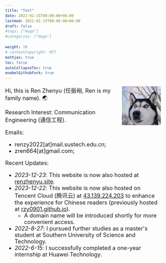 ```yaml
---
title: "Test"
date: 2022-01-15T00:00:00+08:00
lastmod: 2022-01-15T00:00:00+08:00
draft: false
#tags: ["Hugo"]
#categories: ["Hugo"]

weight: 10
# contentCopyright: MIT
mathjax: true
toc: false
autoCollapseToc: true
enabelGithubFork: true
---
```


<img src="/profile.png" style="max-width: 25%; float: right; zoom: 25%;" alt="Profile img" />

<font size = 4pt>

Hi, this is Ren Zhenyu (任振裕, Ren is my family name). 🌏

<!-- Brief Bio: UG@SUSTech || Intern@Huawei. -->

Research Interest: Communication Engineering (通信工程).

Emails: 
+ renzy2022[at]mail.sustech.edu.cn;
+ zren664[at]gmail.com;

<!-- My CV (Last Updated: March, 2022): [Website](/cv/) | [PDF](/cv.pdf). -->

Recent Updates:

<ul>
    <li><em>2023-12-23</em>: This website is now also hosted at <a href="https://renzhenyu.site">renzhenyu.site</a>.</li>
    <li><em>2023-12-22</em>: This website is now also hosted on Tencent Cloud (腾讯云) at <a href="http://43.139.224.203">43.139.224.203</a> to enhance the experience for Chinese readers (previously hosted at <a href="https://rzy0901.github.io/">rzy0901.github.io</a>).
    <ul>
        <li>A domain name will be introduced shortly for more convenient access.</li>
    </ul>
    </li>
    <!-- <li> -->
    <!-- <details> -->
    <!-- <summary><li>Click to expand.</li></summary> -->
    <li><em>2022-8-27</em>: I pursued further studies as a master's student at Southern University of Science and Technology.</li>
    <li><em>2022-6-15</em>: I successfully completed a one-year internship at Huawei Technology.</li>
    <!-- </details> -->
    <!-- </li> -->
</ul>

<!-- + *2023-12-22*: This website began to be also hosted on Tencent Cloud (腾讯云) at [43.139.224.203](http://43.139.224.203) to enhance the experience for Chinese readers (formerly, at [rzy0901.github.io](https://rzy0901.github.io/)).
    + A domain name will be introduced shortly for easier access.
+ *2022-8-27*: I furthered my study as a master student at Southern University of Science and Technology.
+ *2022-6-15*: I completed my one-year internship at Huawei Technology. -->
